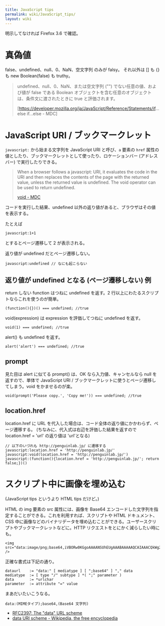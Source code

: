 ```yaml
---
title: JavaScript tips
permalink: wiki/JavaScript_tips/
layout: wiki
---
```


明示してなければ Firefox 3.6 で確認。

真偽値
======

false、undefined、null、0、NaN、空文字列 のみが falsy。 それ以外は [] も
{} も new Boolean(false) も truthy。

> undefined、null、0、NaN、または空文字列 ("")
> でない任意の値、および値が false である Boolean
> オブジェクトを含む任意のオブジェクトは、条件文に渡されたときに true
> と評価されます。
>
> [<https://developer.mozilla.org/ja/JavaScript/Reference/Statements/if>...else
> if...else - MDC]

JavaScript URI / ブックマークレット
===================================

`javascript:` から始まる文字列を JavaScript URI と呼び、`a` 要素の
`href`
属性の値としたり、ブックマークレットとして使ったり、ロケーションバー
(アドレスバー) で実行したりできる。

> When a browser follows a javascript: URI, it evaluates the code in the
> URI and then replaces the contents of the page with the returned
> value, unless the returned value is undefined. The void operator can
> be used to return undefined.
>
> [void -
> MDC](https://developer.mozilla.org/en/JavaScript/Reference/Operators/Special_Operators/void_Operator)

コードを実行した結果、undefined
以外の返り値があると、ブラウザはその値を表示する。

たとえば

``` {.javascript}
javascript:1+1
```

とするとページ遷移して 2 が表示される。

返り値が undefined だとページ遷移しない。

``` {.javascript}
javascript:undefined // なにも起こらない
```

返り値が undefined となる (ページ遷移しない) 例
-----------------------------------------------

return しない function はつねに undefined を返す。2
行以上にわたるスクリプトならこれを使うのが簡単。

``` {.javascript}
(function(){})() === undefined; //true
```

void(expression) は expression を評価してつねに undefined を返す。

``` {.javascript}
void(1) === undefined; //true
```

alert() も undefined を返す。

``` {.javascript}
alert('alert') === undefined; //true
```

prompt
------

見た目は alert に似てる prompt() は、OK なら入力値、キャンセルなら null
を返すので、単体で JavaScript URI /
ブックマークレットに使うとページ遷移してしまう。void をかませるのが楽。

``` {.javascript}
void(prompt('Please copy.', 'Copy me!')) === undefined; //true
```

location.href
-------------

location.href に URL
を代入した場合は、コード全体の返り値にかかわらず、ページ遷移する。
(ちなみに、代入式は右辺を評価した結果を返すので location.href = 'url'
の返り値は 'url'となる)

``` {.javascript}
// 以下のいづれも http://penguinlab.jp/ に遷移する
javascript:location.href = 'http://penguinlab.jp/'
javascript:void(location.href = 'http://penguinlab.jp/')
javascript:(function(){location.href = 'http://penguinlab.jp/'; return false;})()
```

スクリプト中に画像を埋め込む
============================

(JavaScript tips というより HTML tips だけど。)

HTML の img 要素の src 属性には、画像を Base64
エンコードした文字列を指定することができる。これを利用すれば、スクリプトや
HTML ドキュメント、CSS
中に画像などのバイナリデータを埋め込むことができる。ユーザースクリプトやブックマークレットなどに。HTTP
リクエストをとにかく減らしたい時にも。

``` {.html4strict}
<img src="data:image/png;base64,iVBORw0KGgoAAAANSUhEUgAAABAAAAAQCAIAAACQkWg2AAAAB3RJTUUH2AwJCy4XDsD1YwAAABd0RVh0U29mdHdhcmUAR0xEUE5HIHZlciAzLjRxhaThAAAACHRwTkdHTEQzAAAAAEqAKR8AAAAEZ0FNQQAAsY8L/GEFAAAABmJLR0QA/wD/AP+gvaeTAAAAy0lEQVR4nGNQWnKXJMRApga5nn341cEVgDSIpnYyMDDg0QOUAioAKkOxAS6EhtCMY8C0FI97sHg6yJsBDaEpYGIAgz8vHhosVwaitYsU0BBEHKgAopIBYiPQpP9vFYDo9ikU44FciDiQDXEYSENpDkgCSAJFgeT/HyvgCC4IUQB10kqFfeWNDGlxDJ31DF2NCgxfK+AIyAUKAqWACoDKoE6CuwriBjQEEYcHFAvEJywS8mccQQaUNzoxoAKIOFABwtNoQY6GqJT4iEcADHRd+HNHbvIAAAAASUVORK5CYII=" />
```

正確な書式は下記の通り。

    dataurl    := "data:" [ mediatype ] [ ";base64" ] "," data
    mediatype  := [ type "/" subtype ] *( ";" parameter )
    data       := *urlchar
    parameter  := attribute "=" value

まあだいたいこうなる。

    data:(MIMEタイプ);base64,(Base64 文字列)

-   [RFC2397: The "data" URL
    scheme](http://www.ietf.org/rfc/rfc2397.txt)
-   [data URI scheme - Wikipedia, the free
    encyclopedia](http://en.wikipedia.org/wiki/Data_URI_scheme)

